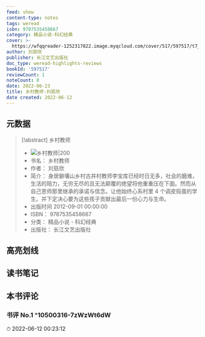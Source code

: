 ```yaml
---
feed: show
content-type: notes
tags: weread
isbn: 9787535458667
category: 精品小说-科幻经典
cover: >-
  https://wfqqreader-1252317822.image.myqcloud.com/cover/517/597517/t7_597517.jpg
author: 刘慈欣
publisher: 长江文艺出版社
doc_type: weread-highlights-reviews
bookId: '597517'
reviewCount: 1
noteCount: 0
date: 2022-06-23
title: 乡村教师-刘慈欣
date created: 2022-06-12
---
```


## 元数据

> [!abstract] 乡村教师
> - ![ 乡村教师|200](https://wfqqreader-1252317822.image.myqcloud.com/cover/517/597517/t7_597517.jpg)
> - 书名： 乡村教师
> - 作者： 刘慈欣
> - 简介： 身居僻壤山乡村古井村教师李宝库已经时日无多，社会的磨难，生活的阻力，无穷无尽的且无法颠覆的绝望将他重重压在下面。然而从自己恩师那里继承的承诺与信念。让他始终心系村里 4 个调皮捣蛋的学生。并下定决心要为这些孩子贡献出最后一份心力与生命。
> - 出版时间 2012-09-01 00:00:00
> - ISBN： 9787535458667
> - 分类： 精品小说 - 科幻经典
> - 出版社： 长江文艺出版社

## 高亮划线

## 读书笔记

## 本书评论

### 书评 No.1  ^10500316-7zWzWt6dW

⏱ 2022-06-12 00:23:12
